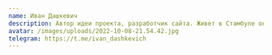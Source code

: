 ```yaml
---
name: Иван Дашкевич
description: Автор идеи проекта, разработчик сайта. Живет в Стамбуле около полугода
avatar: /images/uploads/2022-10-08-21.54.42.jpg
telegram: https://t.me/ivan_dashkevich
---
```

